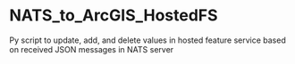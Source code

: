 # NATS_to_ArcGIS_HostedFS
Py script to update, add, and delete values in hosted feature service based on received JSON messages in NATS server
